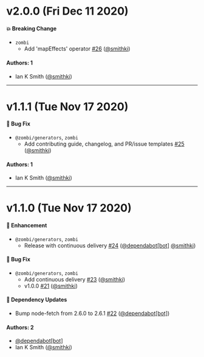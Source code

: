 # v2.0.0 (Fri Dec 11 2020)

#### 💥 Breaking Change

- `zombi`
  - Add 'mapEffects' operator [#26](https://github.com/smithki/zombi/pull/26) ([@smithki](https://github.com/smithki))

#### Authors: 1

- Ian K Smith ([@smithki](https://github.com/smithki))

---

# v1.1.1 (Tue Nov 17 2020)

#### 🐛 Bug Fix

- `@zombi/generators`, `zombi`
  - Add contributing guide, changelog, and PR/issue templates [#25](https://github.com/smithki/zombi/pull/25) ([@smithki](https://github.com/smithki))

#### Authors: 1

- Ian K Smith ([@smithki](https://github.com/smithki))

---

# v1.1.0 (Tue Nov 17 2020)

#### 🚀 Enhancement

- `@zombi/generators`, `zombi`
  - Release with continuous delivery [#24](https://github.com/smithki/zombi/pull/24) ([@dependabot[bot]](https://github.com/dependabot[bot]) [@smithki](https://github.com/smithki))

#### 🐛 Bug Fix

- `@zombi/generators`, `zombi`
  - Add continuous delivery [#23](https://github.com/smithki/zombi/pull/23) ([@smithki](https://github.com/smithki))
  - v1.0.0 [#21](https://github.com/smithki/zombi/pull/21) ([@smithki](https://github.com/smithki))

#### 🔩 Dependency Updates

- Bump node-fetch from 2.6.0 to 2.6.1 [#22](https://github.com/smithki/zombi/pull/22) ([@dependabot[bot]](https://github.com/dependabot[bot]))

#### Authors: 2

- [@dependabot[bot]](https://github.com/dependabot[bot])
- Ian K Smith ([@smithki](https://github.com/smithki))
